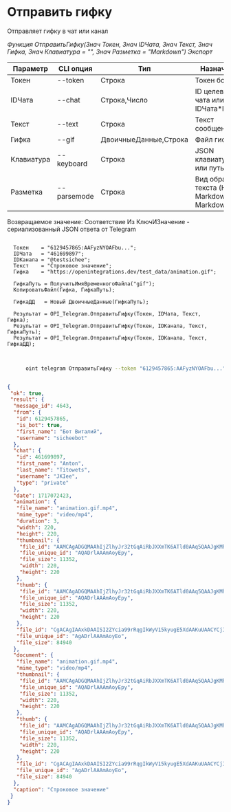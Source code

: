 ﻿---
sidebar_position: 6
---

# Отправить гифку
 Отправляет гифку в чат или канал


*Функция ОтправитьГифку(Знач Токен, Знач IDЧата, Знач Текст, Знач Гифка, Знач Клавиатура = "", Знач Разметка = "Markdown") Экспорт*

  | Параметр | CLI опция | Тип | Назначение |
  |-|-|-|-|
  | Токен | --token | Строка | Токен бота |
  | IDЧата | --chat | Строка,Число | ID целевого чата или IDЧата*IDТемы |
  | Текст | --text | Строка | Текст сообщения |
  | Гифка | --gif | ДвоичныеДанные,Строка | Файл гифки |
  | Клавиатура | --keyboard | Строка | JSON клавиатуры или путь к .json |
  | Разметка | --parsemode | Строка | Вид обработки текста (HTML, Markdown, MarkdownV2) |

  
  Возвращаемое значение:   Соответствие Из КлючИЗначение - сериализованный JSON ответа от Telegram

```bsl title="Пример кода"
	
  Токен    = "6129457865:AAFyzNYOAFbu...";
  IDЧата   = "461699897";
  IDКанала = "@testsichee";
  Текст    = "Строковое значение";
  Гифка    = "https://openintegrations.dev/test_data/animation.gif";
  
  ГифкаПуть = ПолучитьИмяВременногоФайла("gif");
  КопироватьФайл(Гифка, ГифкаПуть);
  
  ГифкаДД   = Новый ДвоичныеДанные(ГифкаПуть);
  
  Результат = OPI_Telegram.ОтправитьГифку(Токен, IDЧата, Текст, Гифка);
  Результат = OPI_Telegram.ОтправитьГифку(Токен, IDКанала, Текст, ГифкаПуть);
  Результат = OPI_Telegram.ОтправитьГифку(Токен, IDКанала, Текст, ГифкаДД);
	
```

```sh title="Пример команды CLI"
    
      oint telegram ОтправитьГифку --token "6129457865:AAFyzNYOAFbu..." --chat "461699897" --text "Строковое значение" --gif "https://openintegrations.dev/test_data/animation.gif" --keyboard %keyboard% --parsemode %parsemode%


```


```json title="Результат"

{
 "ok": true,
 "result": {
  "message_id": 4643,
  "from": {
   "id": 6129457865,
   "is_bot": true,
   "first_name": "Бот Виталий",
   "username": "sicheebot"
  },
  "chat": {
   "id": 461699897,
   "first_name": "Anton",
   "last_name": "Titowets",
   "username": "JKIee",
   "type": "private"
  },
  "date": 1717072423,
  "animation": {
   "file_name": "animation.gif.mp4",
   "mime_type": "video/mp4",
   "duration": 3,
   "width": 220,
   "height": 220,
   "thumbnail": {
    "file_id": "AAMCAgADGQMAAhIjZlhyJr32tGqAiRbJXXmTK6ATld0AAq5QAAJgKMhKlmRvtTyqyUgBAAdtAAM1BA",
    "file_unique_id": "AQADrlAAAmAoyEpy",
    "file_size": 11352,
    "width": 220,
    "height": 220
   },
   "thumb": {
    "file_id": "AAMCAgADGQMAAhIjZlhyJr32tGqAiRbJXXmTK6ATld0AAq5QAAJgKMhKlmRvtTyqyUgBAAdtAAM1BA",
    "file_unique_id": "AQADrlAAAmAoyEpy",
    "file_size": 11352,
    "width": 220,
    "height": 220
   },
   "file_id": "CgACAgIAAxkDAAISI2ZYcia99rRqgIkWyV15kyugE5XdAAKuUAACYCjISpZkb7U8qslINQQ",
   "file_unique_id": "AgADrlAAAmAoyEo",
   "file_size": 84940
  },
  "document": {
   "file_name": "animation.gif.mp4",
   "mime_type": "video/mp4",
   "thumbnail": {
    "file_id": "AAMCAgADGQMAAhIjZlhyJr32tGqAiRbJXXmTK6ATld0AAq5QAAJgKMhKlmRvtTyqyUgBAAdtAAM1BA",
    "file_unique_id": "AQADrlAAAmAoyEpy",
    "file_size": 11352,
    "width": 220,
    "height": 220
   },
   "thumb": {
    "file_id": "AAMCAgADGQMAAhIjZlhyJr32tGqAiRbJXXmTK6ATld0AAq5QAAJgKMhKlmRvtTyqyUgBAAdtAAM1BA",
    "file_unique_id": "AQADrlAAAmAoyEpy",
    "file_size": 11352,
    "width": 220,
    "height": 220
   },
   "file_id": "CgACAgIAAxkDAAISI2ZYcia99rRqgIkWyV15kyugE5XdAAKuUAACYCjISpZkb7U8qslINQQ",
   "file_unique_id": "AgADrlAAAmAoyEo",
   "file_size": 84940
  },
  "caption": "Строковое значение"
 }
}

```

